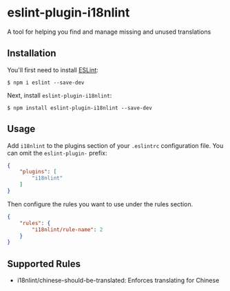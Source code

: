# eslint-plugin-i18nlint

A tool for helping you find and manage missing and unused translations

## Installation

You'll first need to install [ESLint](http://eslint.org):

```
$ npm i eslint --save-dev
```

Next, install `eslint-plugin-i18nlint`:

```
$ npm install eslint-plugin-i18nlint --save-dev
```


## Usage

Add `i18nlint` to the plugins section of your `.eslintrc` configuration file. You can omit the `eslint-plugin-` prefix:

```json
{
    "plugins": [
        "i18nlint"
    ]
}
```


Then configure the rules you want to use under the rules section.

```json
{
    "rules": {
        "i18nlint/rule-name": 2
    }
}
```

## Supported Rules

* i18nlint/chinese-should-be-translated: Enforces translating for Chinese






